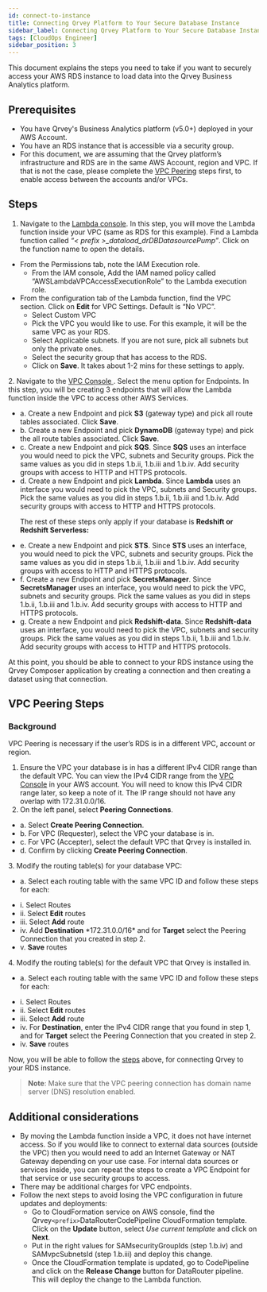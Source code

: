 ```yaml
---
id: connect-to-instance
title: Connecting Qrvey Platform to Your Secure Database Instance
sidebar_label: Connecting Qrvey Platform to Your Secure Database Instance
tags: [CloudOps Engineer]
sidebar_position: 3
---
```


<div>

This document explains the steps you need to take if you want to securely access your AWS RDS instance to load data into the Qrvey Business Analytics platform.

## Prerequisites
* You have Qrvey's Business Analytics platform (v5.0+) deployed in your AWS Account.
* You have an RDS instance that is accessible via a security group.
* For this document, we are assuming that the Qrvey platform’s infrastructure and RDS are in the same AWS Account, region and VPC. If that is not the case, please complete the <a href="#vpc-peering-steps">VPC Peering</a> steps first, to enable access between the accounts and/or VPCs.

## Steps
1. Navigate to the <a href="https://console.aws.amazon.com/lambda" target="_blank">Lambda console</a>. In this step, you will move the Lambda function inside your VPC (same as RDS for this example). Find a Lambda function called *“< prefix >_dataload_drDBDatasourcePump”*. Click on the function name to open the details. 

<ul style={{listStyleType: 'lower-alpha', marginLeft: '20px'}}>
<li>From the Permissions tab, note the IAM Execution role.
<ul style={{listStyleType: 'lower-roman', marginLeft: '30px'}}>
<li>From the IAM console, Add the IAM named policy called “AWSLambdaVPCAccessExecutionRole” to the Lambda execution role.</li></ul>
</li>
<li>From the configuration tab of the Lambda function, find the VPC section. Click on <strong>Edit</strong> for VPC Settings. Default is “No VPC”.

<ul style={{listStyleType: 'lower-roman', marginLeft: '30px'}}>
<li>Select Custom VPC </li> 
<li>Pick the VPC you would like to use. For this example, it will be the same VPC as your RDS. </li> 
 <li>Select Applicable subnets. If you are not sure, pick all subnets but only the private ones. </li> 
 <li>Select the security group that has access to the RDS. </li> 
 <li>Click on <strong>Save</strong>. It takes about 1-2 mins for these settings to apply. </li> 
 </ul>
 </li>
</ul>
2. Navigate to the <a href="https://console.aws.amazon.com/vpc" target="_blank"> VPC Console </a>. Select the menu option for Endpoints. In this step, you will be creating 3 endpoints that will allow the Lambda function inside the VPC to access other AWS Services.

<ul style={{listStyle: 'none', marginLeft: '20px'}}>
<li>a. Create a new Endpoint and pick <b>S3</b> (gateway type) and pick all route tables associated. Click <strong>Save</strong>.</li> 
<li>b. Create a new Endpoint and pick <b>DynamoDB</b> (gateway type) and pick the all route tables associated. Click <strong>Save</strong>.</li>
<li>c. Create a new Endpoint and pick <b>SQS</b>. Since <b>SQS</b> uses an interface you would need to pick the VPC, subnets and Security groups. Pick the same values as you did in steps 1.b.ii, 1.b.iii and 1.b.iv. Add security groups with access to HTTP and HTTPS protocols.</li>
<li>d. Create a new Endpoint and pick <b>Lambda</b>. Since <b>Lambda</b> uses an interface you would need to pick the VPC, subnets and Security groups. Pick the same values as you did in steps 1.b.ii, 1.b.iii and 1.b.iv. Add security groups with access to HTTP and HTTPS protocols.</li>
<p>The rest of these steps only apply if your database is <strong>Redshift or Redshift Serverless:</strong></p>
<li> e. Create a new Endpoint and pick <strong>STS</strong>. Since <strong>STS</strong> uses an interface, you would need to pick the VPC, subnets and security groups. Pick the same values as you did in steps 1.b.ii, 1.b.iii and 1.b.iv. Add security groups with access to HTTP and HTTPS protocols.</li>
<li>f. Create a new Endpoint and pick <strong>SecretsManager</strong>. Since <strong>SecretsManager</strong> uses an interface, you would need to pick the VPC, subnets and security groups. Pick the same values as you did in steps 1.b.ii, 1.b.iii and 1.b.iv. Add security groups with access to HTTP and HTTPS protocols.</li>
<li>g. Create a new Endpoint and pick <strong>Redshift-data</strong>. Since <strong>Redshift-data</strong> uses an interface, you would need to pick the VPC, subnets and security groups. Pick the same values as you did in steps 1.b.ii, 1.b.iii and 1.b.iv. Add security groups with access to HTTP and HTTPS protocols.</li></ul>

At this point, you should be able to connect to your RDS instance using the Qrvey Composer application by creating a connection and then creating a dataset using that connection.

## VPC Peering Steps

### Background

VPC Peering is necessary if the user’s RDS is in a different VPC, account or region.

1. Ensure the VPC your database is in has a different IPv4 CIDR range than the default VPC. You can view the IPv4 CIDR range from the <a href="https://console.aws.amazon.com/vpc">VPC Console</a> in your AWS account. You will need to know this IPv4 CIDR range later, so keep a note of it. The IP range should not have any overlap with 172.31.0.0/16.
2. On the left panel, select **Peering Connections**.
<ul style={{listStyle: 'none', marginLeft: '20px'}}>
<li>a. Select <b>Create Peering Connection</b>.</li>
<li>b. For VPC (Requester), select the VPC your database is in.</li>
<li>c. For VPC (Accepter), select the default VPC that Qrvey is installed in.</li>
<li>d. Confirm by clicking <b>Create Peering Connection</b>.</li>
</ul>
3. Modify the routing table(s) for your database VPC:
<ul style={{listStyle: 'none', marginLeft: '20px'}}>
<li>a. Select each routing table with the same VPC ID and follow these steps for each:</li>
</ul>
<ul style={{listStyle: 'none', marginLeft: '30px'}}>
<li>i. Select Routes</li>
<li>ii. Select <strong>Edit</strong> routes</li>
<li>iii. Select <strong>Add</strong> route</li>
<li>iv. Add <strong>Destination</strong> *172.31.0.0/16* and for <strong>Target</strong> select the Peering Connection that you created in step 2.</li>
<li>v. <strong>Save</strong> routes</li>
</ul>
4. Modify the routing table(s) for the default VPC that Qrvey is installed in.
<ul style={{listStyle: 'none', marginLeft: '20px'}}>
<li>a. Select each routing table with the same VPC ID and follow these steps for each:</li>
</ul>
<ul style={{listStyle: 'none', marginLeft: '30px'}}>
<li>i. Select Routes</li>
<li>ii. Select <strong>Edit</strong> routes</li>
<li>iii. Select <strong>Add</strong> route</li>
<li>iv. For <strong>Destination</strong>, enter the IPv4 CIDR range that you found in step 1, and for <b>Target</b> select the Peering Connection that you created in step 2.</li>
<li> iv. <strong>Save</strong> routes </li>
</ul>

Now, you will be able to follow the <a href="#steps">steps</a> above, for connecting Qrvey to your RDS instance.

>**Note**: Make sure that the VPC peering connection has domain name server (DNS) resolution enabled.

## Additional considerations
* By moving the Lambda function inside a VPC, it does not have internet access. So if you would like to connect to external data sources (outside the VPC) then you would need to add an Internet Gateway or NAT Gateway depending on your use case. For internal data sources or services inside, you can repeat the steps to create a VPC Endpoint for that service or use security groups to access.
* There may be additional charges for VPC endpoints.
* Follow the next steps to avoid losing the VPC configuration in future updates and deployments:
    * Go to CloudFormation service on AWS console, find the Qrvey<code>&lt;prefix&gt;</code>DataRouterCodePipeline CloudFormation template. Click on the **Update** button, select *Use current template* and click on **Next**.
    * Put in the right values for SAMsecurityGroupIds (step 1.b.iv) and SAMvpcSubnetsId (step 1.b.iii) and deploy this change.
    * Once the CloudFormation template is updated, go to CodePipeline and click on the **Release Change** button for DataRouter pipeline. This will deploy the change to the Lambda function.

</div>

